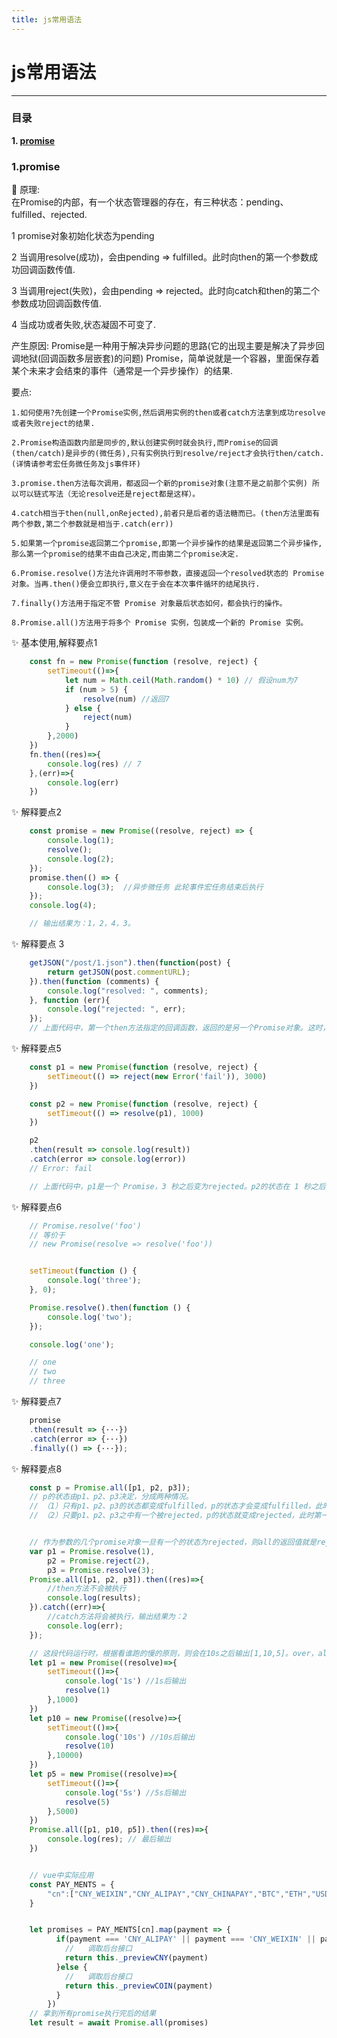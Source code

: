 ```yaml
---
title: js常用语法
---
```



# js常用语法

----
### 目录
**1. [promise](#jump1)**   


### <span id="jump1">1.promise</span>
:tropical_drink: 原理:   
在Promise的内部，有一个状态管理器的存在，有三种状态：pending、fulfilled、rejected. 
    
1 promise对象初始化状态为pending

2 当调用resolve(成功)，会由pending => fulfilled。此时向then的第一个参数成功回调函数传值.   

3 当调用reject(失败)，会由pending => rejected。此时向catch和then的第二个参数成功回调函数传值.   

4 当成功或者失败,状态凝固不可变了.   

产生原因:
Promise是一种用于解决异步问题的思路(它的出现主要是解决了异步回调地狱(回调函数多层嵌套)的问题)
Promise，简单说就是一个容器，里面保存着某个未来才会结束的事件（通常是一个异步操作）的结果.

要点:

    1.如何使用?先创建一个Promise实例,然后调用实例的then或者catch方法拿到成功resolve或者失败reject的结果.

    2.Promise构造函数内部是同步的,默认创建实例时就会执行,而Promise的回调(then/catch)是异步的(微任务),只有实例执行到resolve/reject才会执行then/catch.(详情请参考宏任务微任务及js事件环)

    3.promise.then方法每次调用，都返回一个新的promise对象(注意不是之前那个实例) 所以可以链式写法（无论resolve还是reject都是这样）。
    
    4.catch相当于then(null,onRejected),前者只是后者的语法糖而已。(then方法里面有两个参数,第二个参数就是相当于.catch(err))

    5.如果第一个promise返回第二个promise,即第一个异步操作的结果是返回第二个异步操作,那么第一个promise的结果不由自己决定,而由第二个promise决定.

    6.Promise.resolve()方法允许调用时不带参数，直接返回一个resolved状态的 Promise 对象。当再.then()便会立即执行,意义在于会在本次事件循环的结尾执行.

    7.finally()方法用于指定不管 Promise 对象最后状态如何，都会执行的操作。

    8.Promise.all()方法用于将多个 Promise 实例，包装成一个新的 Promise 实例。
:sparkles: 基本使用,解释要点1
``` js
    const fn = new Promise(function (resolve, reject) {
        setTimeout(()=>{
            let num = Math.ceil(Math.random() * 10) // 假设num为7
            if (num > 5) {
                resolve(num) //返回7
            } else {
                reject(num)
            }
        },2000)
    })
    fn.then((res)=>{
        console.log(res) // 7
    },(err)=>{
        console.log(err)
    })
```

:sparkles: 解释要点2
``` js
    const promise = new Promise((resolve, reject) => {
        console.log(1);
        resolve();
        console.log(2);
    });
    promise.then(() => {
        console.log(3);  //异步微任务 此轮事件宏任务结束后执行
    });
    console.log(4);

    // 输出结果为：1，2，4，3。
```

:sparkles: 解释要点 3
``` js
    getJSON("/post/1.json").then(function(post) {
        return getJSON(post.commentURL);
    }).then(function (comments) {
        console.log("resolved: ", comments);
    }, function (err){
        console.log("rejected: ", err);
    });
    // 上面代码中，第一个then方法指定的回调函数，返回的是另一个Promise对象。这时，第二个then方法指定的回调函数，就会等待这个新的Promise对象状态发生变化。如果变为resolved，就调用第一个回调函数，如果状态变为rejected，就调用第二个回调函数。
```

:sparkles: 解释要点5
``` js
    const p1 = new Promise(function (resolve, reject) {
        setTimeout(() => reject(new Error('fail')), 3000)
    })

    const p2 = new Promise(function (resolve, reject) {
        setTimeout(() => resolve(p1), 1000)
    })

    p2
    .then(result => console.log(result))
    .catch(error => console.log(error))
    // Error: fail

    // 上面代码中，p1是一个 Promise，3 秒之后变为rejected。p2的状态在 1 秒之后改变，resolve方法返回的是p1。由于p2返回的是另一个 Promise，导致p2自己的状态无效了，由p1的状态决定p2的状态。所以，后面的then语句都变成针对后者（p1）。又过了 2 秒，p1变为rejected，导致触发catch方法指定的回调函数。
```

:sparkles: 解释要点6
``` js
    // Promise.resolve('foo')
    // 等价于
    // new Promise(resolve => resolve('foo'))


    setTimeout(function () {
        console.log('three');
    }, 0);

    Promise.resolve().then(function () {
        console.log('two');
    });

    console.log('one');

    // one
    // two
    // three
```

:sparkles: 解释要点7
``` js
    promise
    .then(result => {···})
    .catch(error => {···})
    .finally(() => {···});
```

:sparkles: 解释要点8
``` js
    const p = Promise.all([p1, p2, p3]);
    // p的状态由p1、p2、p3决定，分成两种情况。
    // （1）只有p1、p2、p3的状态都变成fulfilled，p的状态才会变成fulfilled，此时p1、p2、p3的返回值组成一个数组，传递给p的回调函数。
    // （2）只要p1、p2、p3之中有一个被rejected，p的状态就变成rejected，此时第一个被reject的实例的返回值，会传递给p的回调函数。


    // 作为参数的几个promise对象一旦有一个的状态为rejected，则all的返回值就是rejected。
    var p1 = Promise.resolve(1),
        p2 = Promise.reject(2),
        p3 = Promise.resolve(3);
    Promise.all([p1, p2, p3]).then((res)=>{
        //then方法不会被执行
        console.log(results);
    }).catch((err)=>{
        //catch方法将会被执行，输出结果为：2
        console.log(err);
    });

    // 这段代码运行时，根据看谁跑的慢的原则，则会在10s之后输出[1,10,5]。over，all收工
    let p1 = new Promise((resolve)=>{
        setTimeout(()=>{
            console.log('1s') //1s后输出
            resolve(1)
        },1000)
    })
    let p10 = new Promise((resolve)=>{
        setTimeout(()=>{
            console.log('10s') //10s后输出
            resolve(10)
        },10000)
    })
    let p5 = new Promise((resolve)=>{
        setTimeout(()=>{
            console.log('5s') //5s后输出
            resolve(5)
        },5000)
    })
    Promise.all([p1, p10, p5]).then((res)=>{
        console.log(res); // 最后输出
    })


    // vue中实际应用
    const PAY_MENTS = {
        "cn":["CNY_WEIXIN","CNY_ALIPAY","CNY_CHINAPAY","BTC","ETH","USDT","LTC"],
    }


    let promises = PAY_MENTS[cn].map(payment => {
          if(payment === 'CNY_ALIPAY' || payment === 'CNY_WEIXIN' || payment === 'CNY_CHINAPAY'){
            //   调取后台接口
            return this._previewCNY(payment)
          }else {
            //   调取后台接口
            return this._previewCOIN(payment)
          }
        })
    // 拿到所有promise执行完后的结果
    let result = await Promise.all(promises)
```
